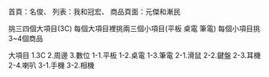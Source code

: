 首頁：名俊、
列表：我和冠宏、
商品頁面：元傑和漸民

挑三四個大項目(3C)
每個大項目裡挑兩三個小項目(平板 桌電 筆電)
每個小項目挑3~4個商品

大項目 1.3C 2.周邊 3.數位
1-1.平板 1-2.桌電 1-3.筆電
2-1.滑鼠 2-2.鍵盤 2-3.耳機 2-4.喇叭
3-1.手機 3-2.相機